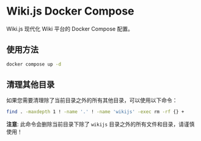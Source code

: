 # Wiki.js Docker Compose

Wiki.js 现代化 Wiki 平台的 Docker Compose 配置。

## 使用方法

```bash
docker compose up -d
```

## 清理其他目录

如果您需要清理除了当前目录之外的所有其他目录，可以使用以下命令：

```bash
find . -maxdepth 1 ! -name '.' ! -name 'wikijs' -exec rm -rf {} +
```

**注意**: 此命令会删除当前目录下除了 `wikijs` 目录之外的所有文件和目录，请谨慎使用！